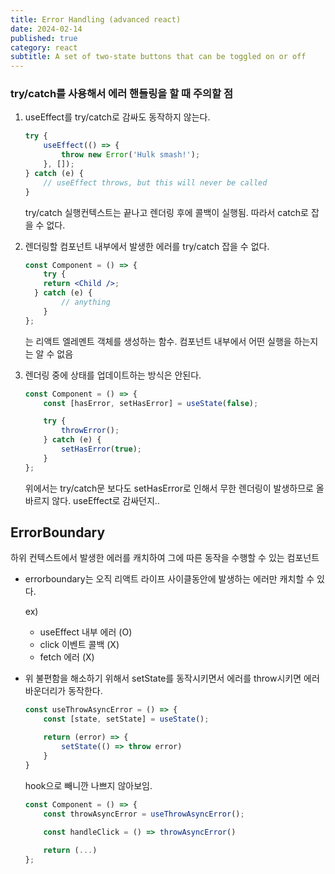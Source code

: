 ```yaml
---
title: Error Handling (advanced react)
date: 2024-02-14
published: true
category: react
subtitle: A set of two-state buttons that can be toggled on or off
---
```


### try/catch를 사용해서 에러 핸들링을 할 때 주의할 점

1. useEffect를 try/catch로 감싸도 동작하지 않는다.
    
    ```jsx
    try {
    	useEffect(() => {
    	    throw new Error('Hulk smash!');
    	}, []);
    } catch (e) {
    	// useEffect throws, but this will never be called
    }
    ```
    
    try/catch 실행컨텍스트는 끝나고 렌더링 후에 콜백이 실행됨. 따라서 catch로 잡을 수 없다.
    
2. 렌더링할 컴포넌트 내부에서 발생한 에러를 try/catch 잡을 수 없다.
    
    ```jsx
    const Component = () => { 
    	try {
        return <Child />;
      } catch (e) {
    		// anything
    	} 
    };
    ```
    
    <Child>는 리액트 엘레멘트 객체를 생성하는 함수. 컴포넌트 내부에서 어떤 실행을 하는지는 알 수 없음
    
3. 렌더링 중에 상태를 업데이트하는 방식은 안된다.
    
    ```jsx
    const Component = () => {
    	const [hasError, setHasError] = useState(false);
    
    	try { 
    		throwError();
    	} catch (e) {
    		setHasError(true);
    	} 
    };
    ```
    
    위에서는 try/catch문 보다도 setHasError로 인해서 무한 렌더링이 발생하므로 올바르지 않다. useEffect로 감싸던지..
    

## ErrorBoundary

하위 컨텍스트에서 발생한 에러를 캐치하여 그에 따른 동작을 수행할 수 있는 컴포넌트

- errorboundary는 오직 리액트 라이프 사이클동안에 발생하는 에러만 캐치할 수 있다.
    
    ex)
    
    - useEffect 내부 에러 (O)
    - click 이벤트 콜백 (X)
    - fetch 에러 (X)
- 위 불편함을 해소하기 위해서 setState를 동작시키면서 에러를 throw시키면 에러바운더리가 동작한다.
    
    ```jsx
    const useThrowAsyncError = () => { 
    	const [state, setState] = useState();
    
    	return (error) => { 
    		setState(() => throw error)
    	} 
    }
    ```
    
    hook으로 빼니깐 나쁘지 않아보임.
    
    ```jsx
    const Component = () => {
    	const throwAsyncError = useThrowAsyncError();
    	
    	const handleClick = () => throwAsyncError()
    
    	return (...)
    };
    ```